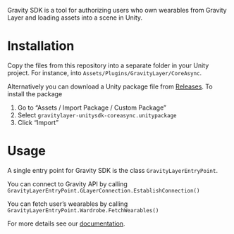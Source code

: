 Gravity SDK is a tool for authorizing users who own wearables from Gravity Layer and loading assets into a scene in Unity.

# Installation

Copy the files from this repository into a separate folder in your Unity project. For instance, into `Assets/Plugins/GravityLayer/CoreAsync`.

Alternatively you can download a Unity package file from [Releases](https://github.com/Gravity-Studio-Digital-Wear/UnitySDK-CoreAsync/releases). To install the package
1. Go to “Assets / Import Package / Custom Package”
2. Select `gravitylayer-unitysdk-coreasync.unitypackage`
3. Click “Import”

# Usage

A single entry point for Gravity SDK is the class `GravityLayerEntryPoint`.

You can connect to Gravity API by calling `GravityLayerEntryPoint.GLayerConnection.EstablishConnection()`

You can fetch user’s wearables by calling `GravityLayerEntryPoint.Wardrobe.FetchWearables()`

For more details see our [documentation](https://gravity-studio-digital-wear.github.io/gravity-docs/).
